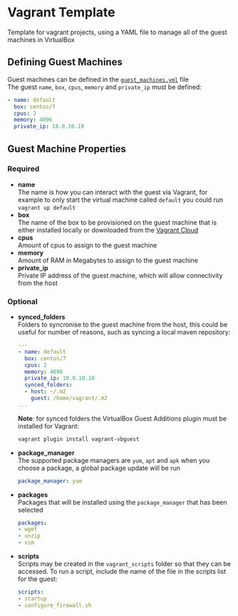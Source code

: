 # Vagrant Template
Template for vagrant projects, using a YAML file to manage all of the 
guest machines in VirtualBox
## Defining Guest Machines 
Guest machines can be defined in the [`guest_machines.yml`](guest_machines.yml) file  
The guest `name`, `box`, `cpus`, `memory` and `private_ip` must be defined:
```yaml
- name: default
  box: centos/7
  cpus: 2
  memory: 4096 
  private_ip: 10.0.10.10
```
## Guest Machine Properties
### Required
- **name**  
	The name is how you can interact with the guest via Vagrant, 
	for example to only start the virtual machine called `default` 
	you could run `vagrant up default`
- **box**  
	The name of the box to be provisioned on the guest machine 
	that is either installed locally or downloaded
	from the [Vagrant Cloud](https://app.vagrantup.com/boxes/search)
- **cpus**  
	Amount of cpus to assign to the guest machine
- **memory**  
	Amount of RAM in Megabytes to assign to the guest machine
- **private_ip**  
	Private IP address of the guest machine, 
	which will allow connectivity from the host
### Optional
- **synced_folders**  
	Folders to syncronise to the guest machine from the host, 
	this could be useful for number of reasons, such as syncing
	a local maven repository:
	```yaml
	---
	- name: default
	  box: centos/7
	  cpus: 2
	  memory: 4096 
	  private_ip: 10.0.10.10
	  synced_folders:
      - host: ~/.m2
        guest: /home/vagrant/.m2
	...
	```
	**Note**: for synced folders the VirtualBox Guest Additions
	plugin must be installed for Vagrant:
	```bash
	vagrant plugin install vagrant-vbguest
	```	
- **package_manager**  
	The supported package managers are `yum`, `apt` and `apk`
	when you choose a package, a global package update will be run
	```yaml
	package_manager: yum
	```
- **packages**  
	Packages that will be installed using the `package_manager` that has been selected
	```yaml
	packages:
	- wget
	- unzip
	- vim
	```
- **scripts**  
	Scripts may be created in the `vagrant_scripts` folder so that
	they can be accessed. To run a script, include the name of the
	file in the scripts list for the guest:
	```yaml
	scripts:
	- startup
	- configure_firewall.sh
	```
